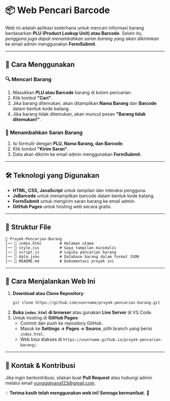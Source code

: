 # 📦 Web Pencari Barcode

Web ini adalah aplikasi sederhana untuk mencari informasi barang berdasarkan **PLU (Product Lookup Unit) atau Barcode**. Sel*ain itu, pengguna juga dapat menambahkan saran barang yang akan dikirimkan* ke email admin menggunakan **FormSubmit**.

---

## 🚀 Cara Menggunakan

### 🔍 **Mencari Barang**

1. Masukkan **PLU atau Barcode** barang di kolom pencarian.
2. Klik tombol **"Cari"**.
3. Jika barang ditemukan, akan ditampilkan **Nama Barang** dan **Barcode** dalam bentuk kode batang.
4. Jika barang tidak ditemukan, akan muncul pesan **"Barang tidak ditemukan!"**.

### 📝 **Menambahkan Saran Barang**

1. Isi formulir dengan **PLU, Nama Barang, dan Barcode**.
2. Klik tombol **"Kirim Saran"**.
3. Data akan dikirim ke email admin menggunakan **FormSubmit**.

---

## 🛠 **Teknologi yang Digunakan**

- **HTML, CSS, JavaScript** untuk tampilan dan interaksi pengguna.
- **JsBarcode** untuk menampilkan barcode dalam bentuk kode batang.
- **FormSubmit** untuk mengirim saran barang ke email admin.
- **GitHub Pages** untuk hosting web secara gratis.

---

## 📂 **Struktur File**

```
📁 Proyek-Pencarian-Barang
│── 📄 index.html        # Halaman utama
│── 📄 style.css         # Gaya tampilan minimalis
│── 📄 script.js         # Logika pencarian barang
│── 📄 data.json         # Database barang dalam format JSON
│── 📄 README.md         # Dokumentasi proyek ini
```

---

## 🔧 **Cara Menjalankan Web Ini**

1. **Download atau Clone Repository**:
   ```bash
   git clone https://github.com/username/proyek-pencarian-barang.git
   ```
2. **Buka ****`index.html`**** di browser** atau gunakan **Live Server** di VS Code.
3. Untuk hosting di **GitHub Pages**:
   - Commit dan push ke repository GitHub.
   - Masuk ke **Settings → Pages → Source**, pilih branch yang berisi `index.html`.
   - Web bisa diakses di `https://username.github.io/proyek-pencarian-barang/`.

---

## 📧 **Kontak & Kontribusi**

Jika ingin berkontribusi, silakan buat **Pull Request** atau hubungi admin melalui email yunggialyana123@gmail.com.

💡 **Terima kasih telah menggunakan web ini! Semoga bermanfaat.** 🚀

